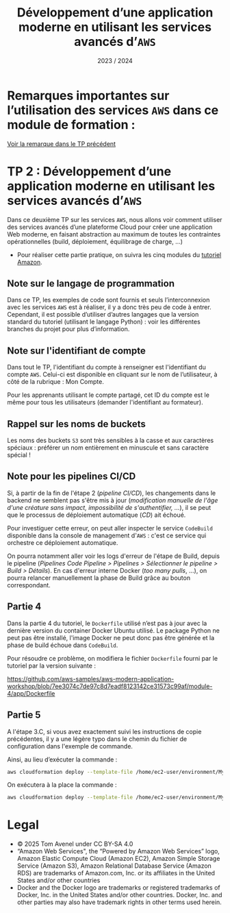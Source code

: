 ﻿---
title: Développement d’une application moderne en utilisant les services avancés d’`AWS`
date: 2023 / 2024
tags:
- aws
- cloud
---

# Remarques importantes sur l’utilisation des services `AWS` dans ce module de formation :

[Voir la remarque dans le TP précédent](/web/tp_aws-1)

# TP 2 : Développement d’une application moderne en utilisant les services avancés d’`AWS`

Dans ce deuxième TP sur les services `AWS`, nous allons voir comment utiliser des services avancés d’une plateforme Cloud pour créer une application Web moderne, en faisant abstraction au maximum de toutes les contraintes opérationnelles (build, déploiement, équilibrage de charge, …)

- Pour réaliser cette partie pratique, on suivra les cinq modules du [tutoriel Amazon](https://aws.amazon.com/fr/getting-started/hands-on/build-modern-app-fargate-lambda-dynamodb-python/).

## Note sur le langage de programmation

Dans ce TP, les exemples de code sont fournis et seuls l’interconnexion avec les services `AWS` est à réaliser, il y a donc très peu de code à entrer. Cependant, il est possible d’utiliser d’autres langages que la version standard du tutoriel (utilisant le langage Python) : voir les différentes branches du projet pour plus d’information.

## Note sur l'identifiant de compte

Dans tout le TP, l'identifiant du compte à renseigner est l'identifiant du compte `AWS`. Celui-ci est disponible en cliquant sur le nom de l’utilisateur, à côté de la rubrique : Mon Compte.

Pour les apprenants utilisant le compte partagé, cet ID du compte est le même pour tous les utilisateurs (demander l'identifiant au formateur).

## Rappel sur les noms de buckets

Les noms des buckets `S3` sont très sensibles à la casse et aux caractères spéciaux : préférer un nom entièrement en minuscule et sans caractère spécial !

## Note pour les pipelines CI/CD

Si, à partir de la fin de l'étape 2 (*pipeline CI/CD*), les changements dans le backend ne semblent pas s'être mis à jour (*modification manuelle de l'âge d'une créature sans impact, impossibilité de s'authentifier, ...*), il se peut que le processus de déploiement automatique (*CD*) ait échoué.

Pour investiguer cette erreur, on peut aller inspecter le service `CodeBuild` disponible dans la console de management d'`AWS` : c'est ce service qui orchestre ce déploiement automatique.

On pourra notamment aller voir les logs d'erreur de l'étape de Build, depuis le pipeline (*Pipelines Code Pipeline > Pipelines > Sélectionner le pipeline > Build > Détails*). En cas d'erreur interne Docker (*too many pulls*, ...), on pourra relancer manuellement la phase de Build grâce au bouton correspondant.

## Partie 4

Dans la partie 4 du tutoriel, le `Dockerfile` utilisé n’est pas à jour avec la dernière version du container Docker Ubuntu utilisé. Le package Python ne peut pas être installé, l'image Docker ne peut donc pas être générée et la phase de build échoue dans `CodeBuild`.

Pour résoudre ce problème, on modifiera le fichier `Dockerfile` fourni par le tutoriel par la version suivante :

<https://github.com/aws-samples/aws-modern-application-workshop/blob/7ee3074c7de97c8d7eadf8123142ce31573c99af/module-4/app/Dockerfile>


## Partie 5

A l'étape 3.C, si vous avez exactement suivi les instructions de copie précédentes, il y a une légère typo dans le chemin du fichier de configuration dans l'exemple de commande.

Ainsi, au lieu d’exécuter la commande :

```sh
aws cloudformation deploy --template-file /home/ec2-user/environment/MythicalMysfitsStreamingService-Repository/cfn/transformed-streaming.yml --stack-name MythicalMysfitsStreamingStack --capabilities CAPABILITY\_IAM
```

On exécutera à la place la commande :

```sh
aws cloudformation deploy --template-file /home/ec2-user/environment/MythicalMysfitsStreamingService-Repository/transformed-streaming.yml --stack-name MythicalMysfitsStreamingStack --capabilities CAPABILITY\_IAM
```

# Legal

- © 2025 Tom Avenel under CC  BY-SA 4.0
- “Amazon Web Services", the “Powered by Amazon Web Services” logo, Amazon Elastic Compute Cloud (Amazon EC2), Amazon Simple Storage Service (Amazon S3), Amazon Relational Database Service (Amazon RDS) are trademarks of Amazon.com, Inc. or its affiliates in the United States and/or other countries
- Docker and the Docker logo are trademarks or registered trademarks of Docker, Inc. in the United States and/or other countries. Docker, Inc. and other parties may also have trademark rights in other terms used herein.
